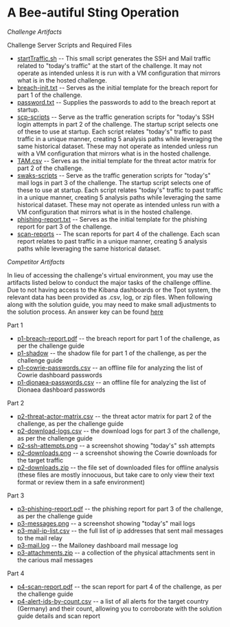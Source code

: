 # A Bee-autiful Sting Operation

_Challenge Artifacts_

Challenge Server Scripts and Required Files


- [startTraffic.sh](./challengeserver/startTraffic.sh) -- This small script generates the SSH and Mail traffic related to "today's traffic" at the start of the challenge. It may not operate as intended unless it is run with a VM configuration that mirrors what is in the hosted challenge.
- [breach-init.txt](./challengeserver/p1/breach-init.txt) -- Serves as the initial template for the breach report for part 1 of the challenge.
- [password.txt](./challengeserver/p1/passwords.txt) -- Supplies the passwords to add to the breach report at startup.
- [scp-scripts](./challengeserver/p2/scp-scripts/) -- Serve as the traffic generation scripts for "today's SSH login attempts in part 2 of the challenge. The startup script selects one of these to use at startup. Each script relates "today's" traffic to past traffic in a unique manner, creating 5 analysis paths while leveraging the same historical dataset. These may not operate as intended unless run with a VM configuration that mirrors what is in the hosted challenge.
- [TAM.csv](./challengeserver/p2/TAM.csv) -- Serves as the initial template for the threat actor matrix for part 2 of the challenge.
- [swaks-scripts](./challengeserver/p3/swaks-scripts/) -- Serve as the traffic generation scripts for "today's" mail logs in part 3 of the challenge. The startup script selects one of these to use at startup. Each script relates "today's" traffic to past traffic in a unique manner, creating 5 analysis paths while leveraging the same historical dataset. These may not operate as intended unless run with a VM configuration that mirrors what is in the hosted challenge.
- [phishing-report.txt](./challengeserver/p3/phishing-report.txt) -- Serves as the initial template for the phishing report for part 3 of the challenge.
- [scan-reports](./challengeserver/p4/scan-reports/) -- The scan reports for part 4 of the challenge. Each scan report relates to past traffic in a unique manner, creating 5 analysis paths while leveraging the same historical dataset. 

_Competitor Artifacts_

In lieu of accessing the challenge's virtual environment, you may use the artifacts listed below to conduct the major tasks of the challenge offline. Due to not having access to the Kibana dashboards or the Tpot system, the relevant data has been provided as .csv, log, or zip files. When following along with the solution guide, you may need to make small adjustments to the solution process. An answer key can be found [here](./competitor/answers.md)

Part 1
- [p1-breach-report.pdf](./competitor/p1/p1-breach-report.pdf) -- the breach report for part 1 of the challenge, as per the challenge guide
- [p1-shadow](./competitor/p1/p1-shadow) -- the shadow file for part 1 of the challenge, as per the challenge guide
- [p1-cowrie-passwords.csv](./competitor/p1/p1-cowrie-passwords.csv) -- an offline file for analyzing the list of Cowrie dashboard passwords 
- [p1-dionaea-passwords.csv](./competitor/p1/p1-dionaea-passwords.csv) -- an offline file for analyzing the list of Dionaea dashboard passwords 

Part 2
- [p2-threat-actor-matrix.csv](./competitor/p2/p2-threat-actor-matrix.csv) -- the threat actor matrix for part 2 of the challenge, as per the challenge guide
- [p2-download-logs.csv](./competitor/p2/p2-download-logs.csv) -- the download logs for part 3 of the challenge, as per the challenge guide
- [p2-ssh-attempts.png](./competitor/p2/p2-ssh-attempts.png) -- a screenshot showing "today's" ssh attempts
- [p2-downloads.png](./competitor/p2/p2-downloads.png) -- a screenshot showing the Cowrie downloads for the target traffic
- [p2-downloads.zip](./competitor/p2/p2-downloads.zip) -- the file set of downloaded files for offline analysis (these files are mostly innocuous, but take care to only view their text format or review them in a safe environment)

Part 3
- [p3-phishing-report.pdf](./competitor/p3/p3-phishing-report.pdf) -- the phishing report for part 3 of the challenge, as per the challenge guide
- [p3-messages.png](./competitor/p3/p3-messages.png) -- a screenshot showing "today's" mail logs
- [p3-mail-ip-list.csv](./competitor/p3/p3-mail-ip-list.csv) -- the full list of ip addresses that sent mail messages to the mail relay
- [p3-mail.log](./competitor/p3/p3-mail.log) -- the Mailoney dashboard mail message log
- [p3-attachments.zip](./competitor/p3/p3-attachments.zip) -- a collection of the physical attachments sent in the carious mail messages

Part 4
- [p4-scan-report.pdf](./competitor/p4/p4-scan-report.pdf) -- the scan report for part 4 of the challenge, as per the challenge guide
- [p4-alert-ids-by-count.csv](./competitor/p4/p4-alert-ids-by-count.csv) -- a list of all alerts for the target country (Germany) and their count, allowing you to corroborate with the solution guide details and scan report
